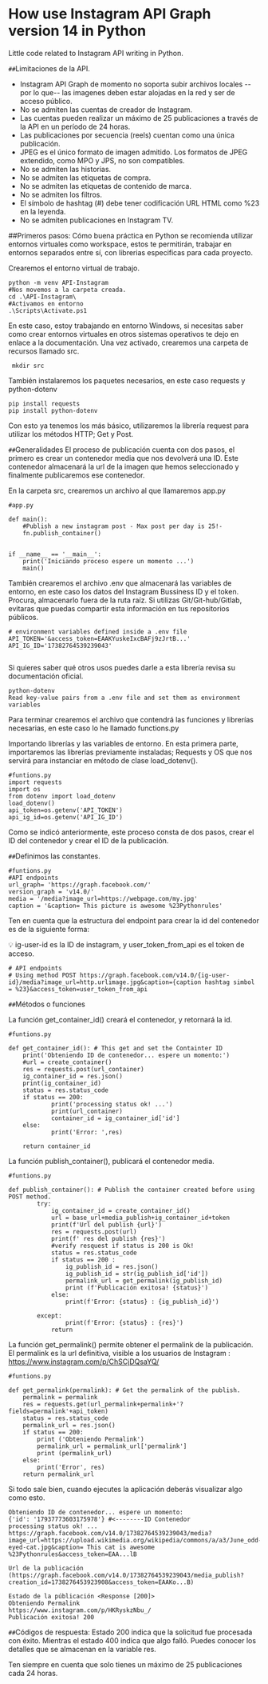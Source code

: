 # How use Instagram API Graph version 14 in Python
Little code related to Instagram API writing in Python. 

`##`Limitaciones de la API.
* Instagram API Graph de momento no soporta subir archivos locales --por lo que-- las imagenes deben estar alojadas en la red y ser de acceso público.
* No se admiten las cuentas de creador de Instagram.
* Las cuentas pueden realizar un máximo de 25 publicaciones a través de la API en un período de 24 horas.
* Las publicaciones por secuencia (reels) cuentan como una única publicación.
* JPEG es el único formato de imagen admitido. Los formatos de JPEG extendido, como MPO y JPS, no son compatibles.
* No se admiten las historias.
* No se admiten las etiquetas de compra.
* No se admiten las etiquetas de contenido de marca.
* No se admiten los filtros.
* El símbolo de hashtag (#) debe tener codificación URL HTML como %23 en la leyenda.
* No se admiten publicaciones en Instagram TV.

##Primeros pasos:
Cómo buena práctica en Python se recomienda utilizar entornos virtuales como workspace, estos te permitirán, trabajar en entornos separados entre sí, con librerias especificas para cada proyecto.

Crearemos el entorno virtual de trabajo.
```
python -m venv API-Instagram 
#Nos movemos a la carpeta creada.
cd .\API-Instagram\ 
#Activamos en entorno
.\Scripts\Activate.ps1
```

En este caso, estoy trabajando en entorno Windows, si necesitas saber como crear entornos virtuales en otros sistemas operativos te dejo en enlace a la documentación.
Una vez activado, crearemos una carpeta de recursos llamado src.
```
 mkdir src
 ```
 

También instalaremos los paquetes necesarios, en este caso requests y python-dotenv
```
pip install requests
pip install python-dotenv
```
Con esto ya tenemos los más básico, utilizaremos la librería request para utilizar los métodos HTTP; Get y Post.

`##`Generalidades
El proceso de publicación cuenta con dos pasos, el primero es crear un contenedor media que nos devolverá una ID. Este contenedor almacenará la url de la imagen que hemos seleccionado y finalmente publicaremos ese contenedor.

En la carpeta src, crearemos un archivo al que llamaremos app.py
```
#app.py

def main():
    #Publish a new instagram post - Max post per day is 25!-
    fn.publish_container()


if __name__ == '__main__':
    print('Iniciando proceso espere un momento ...')
    main()
```
También crearemos el archivo .env que almacenará las variables de entorno, en este caso los datos del Instagram Bussiness ID y el token. Procura, almacenarlo fuera de la ruta raíz. Si utilizas Git/Git-hub/Gitlab, evitaras que puedas compartir esta información en tus repositorios públicos.

```
# environment variables defined inside a .env file
API_TOKEN='&access_token=EAAKYuskeIxcBAFj9zJrtB...'
API_IG_ID='17382764539239043'
		   
```
Si quieres saber qué otros usos puedes darle a esta librería revisa su documentación oficial.
```
python-dotenv
Read key-value pairs from a .env file and set them as environment variables
```

Para terminar crearemos el archivo que contendrá las funciones y librerías necesarias, en este caso lo he llamado functions.py

Importando librerías y las variables de entorno.
En esta primera parte, importaremos las librerías previamente instaladas; Requests y OS que nos servirá para instanciar en método de clase load_dotenv().
```
#funtions.py
import requests
import os
from dotenv import load_dotenv
load_dotenv()
api_token=os.getenv('API_TOKEN')
api_ig_id=os.getenv('API_IG_ID')
```
Como se indicó anteriormente, este proceso consta de dos pasos, crear el ID del contenedor y crear el ID de la publicación.

`##`Definimos las constantes.
```
#funtions.py
#API endpoints
url_graph= 'https://graph.facebook.com/'
version_graph = 'v14.0/'
media = '/media?image_url=https://webpage.com/my.jpg'
caption = '&caption= This picture is awesome %23Pythonrules'
```
Ten en cuenta que la estructura del endpoint para crear la id del contenedor es de la siguiente forma:

💡
ig-user-id es la ID de instagram, y user_token_from_api es el token de acceso.
```
# API endpoints
# Using method POST https://graph.facebook.com/v14.0/{ig-user-id}/media?image_url=http.urlimage.jpg&caption={caption hashtag simbol = %23}&access_token=user_token_from_api
```

`##`Métodos o funciones

La función get_container_id() creará el contenedor, y retornará la id.
```
#funtions.py

def get_container_id(): # This get and set the Containter ID
    print('Obteniendo ID de contenedor... espere un momento:')
    #url = create_container()
    res = requests.post(url_container)
    ig_container_id = res.json()
    print(ig_container_id)
    status = res.status_code
    if status == 200:
            print('processing status ok! ...')
            print(url_container)
            container_id = ig_container_id['id']
    else:
            print('Error: ',res)
        
    return container_id
```
La función publish_container(), publicará el contenedor media.
```
#funtions.py

def publish_container(): # Publish the container created before using POST method.
        try:
            ig_container_id = create_container_id()
            url = base_url+media_publish+ig_container_id+token
            print(f'Url del publish {url}')
            res = requests.post(url)
            print(f' res del publish {res}')
            #verify resquest if status is 200 is Ok!
            status = res.status_code
            if status == 200 : 
                ig_publish_id = res.json()
                ig_publish_id = str(ig_publish_id['id'])
                permalink_url = get_permalink(ig_publish_id)
                print (f'Publicación exitosa! {status}')
            else:
                print(f'Error: {status} : {ig_publish_id}')

        except:
        		print(f'Error: {status} : {res}')
            return 
```
La función get_permalink() permite obtener el permalink de la publicación. El permalink es la url definitiva, visible a los usuarios de Instagram : https://www.instagram.com/p/ChSCjDQsaYQ/
```
#funtions.py

def get_permalink(permalink): # Get the permalink of the publish.
    permalink = permalink
    res = requests.get(url_permalink+permalink+'?fields=permalink'+api_token)
    status = res.status_code
    permalink_url = res.json()
    if status == 200:
        print ('Obteniendo Permalink')
        permalink_url = permalink_url['permalink']
        print (permalink_url)
    else:
        print('Error', res) 
    return permalink_url
```
Si todo sale bien, cuando ejecutes la aplicación deberás visualizar algo como esto.
```
Obteniendo ID de contenedor... espere un momento:
{'id': '17937773603175978'} #<--------ID Contenedor
processing status ok! ...
https://graph.facebook.com/v14.0/17382764539239043/media?image_url=https://upload.wikimedia.org/wikipedia/commons/a/a3/June_odd-eyed-cat.jpg&caption= This cat is awesome %23Pythonrules&access_token=EAA...lB

Url de la publicación (https://graph.facebook.com/v14.0/17382764539239043/media_publish?creation_id=1738276453923908&access_token=EAAKo...B)

Estado de la públicación <Response [200]>
Obteniendo Permalink
https://www.instagram.com/p/HKRyskzNbu_/
Publicación exitosa! 200
```
`##`Códigos de respuesta:
Estado 200 indica que la solicitud fue procesada con éxito. Mientras el estado 400 indica que algo falló.  Puedes conocer los detalles que se almacenan en la variable res.

Ten siempre en cuenta que solo tienes un máximo de 25 publicaciones cada 24 horas.
